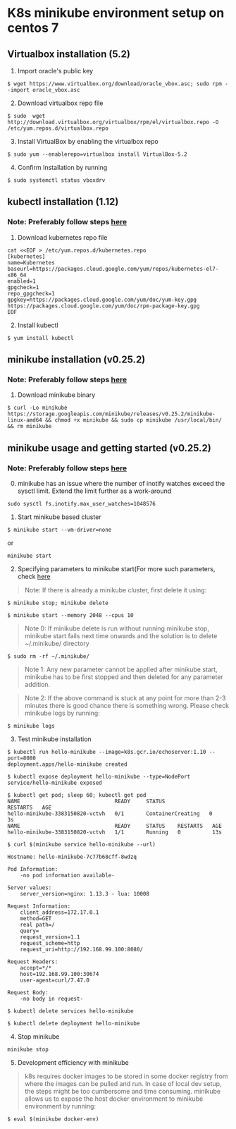 # K8s minikube environment setup on centos 7

## Virtualbox installation (5.2)

1. Import oracle's public key 

~~~~
$ wget https://www.virtualbox.org/download/oracle_vbox.asc; sudo rpm --import oracle_vbox.asc
~~~~

2. Download virtualbox repo file

~~~~
$ sudo  wget http://download.virtualbox.org/virtualbox/rpm/el/virtualbox.repo -O /etc/yum.repos.d/virtualbox.repo
~~~~

3. Install VirtualBox by enabling the virtualbox repo

~~~~
$ sudo yum --enablerepo=virtualbox install VirtualBox-5.2
~~~~

4. Confirm Installation by running

~~~~
$ sudo systemctl status vboxdrv
~~~~

## kubectl installation (1.12)

### Note: Preferably follow steps [here](https://kubernetes.io/docs/tasks/tools/install-kubectl/)

1. Download kubernetes repo file

~~~~
cat <<EOF > /etc/yum.repos.d/kubernetes.repo
[kubernetes]
name=Kubernetes
baseurl=https://packages.cloud.google.com/yum/repos/kubernetes-el7-x86_64
enabled=1
gpgcheck=1
repo_gpgcheck=1
gpgkey=https://packages.cloud.google.com/yum/doc/yum-key.gpg https://packages.cloud.google.com/yum/doc/rpm-package-key.gpg
EOF
~~~~

2. Install kubectl

~~~~
$ yum install kubectl
~~~~

## minikube installation (v0.25.2)

### Note: Preferably follow steps [here](https://github.com/kubernetes/minikube/releases)

1. Download minikube binary

~~~~
$ curl -Lo minikube https://storage.googleapis.com/minikube/releases/v0.25.2/minikube-linux-amd64 && chmod +x minikube && sudo cp minikube /usr/local/bin/ && rm minikube
~~~~

## minikube usage and getting started (v0.25.2)

### Note: Preferably follow steps [here](https://kubernetes-cn.github.io/docs/getting-started-guides/minikube/#quickstart)
0. minikube has an issue where the number of inotify watches exceed the sysctl limit. Extend the limit further as a work-around

~~~~
sudo sysctl fs.inotify.max_user_watches=1048576
~~~~

1. Start minikube based cluster

~~~~
$ minikube start --vm-driver=none
~~~~

or

~~~~
minikube start 
~~~~
2. Specifying parameters to minikube start(For more such parameters, check [here](https://darkowlzz.github.io/post/minikube-config/)

> Note: If there is already a minikube cluster, first delete it using:

~~~~
$ minikube stop; minikube delete
~~~~

~~~~
$ minikube start --memory 2048 --cpus 10
~~~~
> Note 0: If minikube delete is run without running minikube stop, minikube start fails next time onwards and the solution is to delete ~/.minikube/ directory

~~~~
$ sudo rm -rf ~/.minikube/
~~~~

> Note 1: Any new parameter cannot be applied after minikube start, minikube has to be first stopped and then deleted for any parameter addition.

> Note 2: If the above command is stuck at any point for more than 2-3 minutes there is good chance there is something wrong. Please check minikube logs by running:

~~~~
$ minikube logs
~~~~

3. Test minikube installation 

~~~~
$ kubectl run hello-minikube --image=k8s.gcr.io/echoserver:1.10 --port=8080
deployment.apps/hello-minikube created

$ kubectl expose deployment hello-minikube --type=NodePort
service/hello-minikube exposed

$ kubectl get pod; sleep 60; kubectl get pod
NAME                              READY     STATUS              RESTARTS   AGE
hello-minikube-3383150820-vctvh   0/1       ContainerCreating   0          3s
NAME                              READY     STATUS    RESTARTS   AGE
hello-minikube-3383150820-vctvh   1/1       Running   0          13s

$ curl $(minikube service hello-minikube --url)

Hostname: hello-minikube-7c77b68cff-8wdzq

Pod Information:
	-no pod information available-

Server values:
	server_version=nginx: 1.13.3 - lua: 10008

Request Information:
	client_address=172.17.0.1
	method=GET
	real path=/
	query=
	request_version=1.1
	request_scheme=http
	request_uri=http://192.168.99.100:8080/

Request Headers:
	accept=*/*
	host=192.168.99.100:30674
	user-agent=curl/7.47.0

Request Body:
	-no body in request-

$ kubectl delete services hello-minikube

$ kubectl delete deployment hello-minikube

~~~~

4. Stop minikube

~~~~
minikube stop
~~~~

5. Development efficiency with minikube

> k8s requires docker images to be stored in some docker registry from where the images can be pulled and run. In case of local dev setup, the steps might be too cumbersome and time consuming. minikube allows us to expose the host docker environment to minikube environment by running:

~~~~
$ eval $(minikube docker-env)
~~~~
